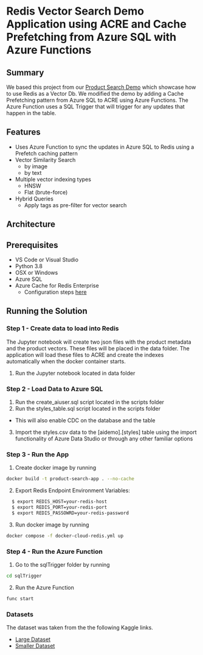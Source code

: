 # Redis Vector Search Demo Application using ACRE and Cache Prefetching from Azure SQL with Azure Functions

## Summary

We based this project from our [Product Search Demo](<https://github.com/redis-developer/redis-product-search>) which showcase how to use Redis as a Vector Db. We modified the demo by adding a Cache Prefetching pattern from Azure SQL to ACRE using Azure Functions. The Azure Function uses a SQL Trigger that will trigger for any updates that happen in the table.

## Features

- Uses Azure Function to sync the updates in Azure SQL to Redis using a Prefetch caching pattern
- Vector Similarity Search
  - by image
  - by text
- Multiple vector indexing types
  - HNSW
  - Flat (brute-force)
- Hybrid Queries
  - Apply tags as pre-filter for vector search

## Architecture


## Prerequisites

- VS Code or Visual Studio
- Python 3.8
- OSX or Windows
- Azure SQL
- Azure Cache for Redis Enterprise
  - Configuration steps [here](https://learn.microsoft.com/en-us/azure/azure-cache-for-redis/quickstart-create-redis-enterprise)

## Running the Solution

### Step 1 - Create data to load into Redis

The Jupyter notebook will create two json files with the product metadata and the product vectors. These files will be placed in the data folder. The application will load these files to ACRE and create the indexes automatically when the docker container starts.

1. Run the Jupyter notebook located in data folder

### Step 2 - Load Data to Azure SQL

1. Run the create_aiuser.sql script located in the scripts folder
2. Run the styles_table.sql script located in the scripts folder

- This will also enable CDC on the database and the table

3. Import the styles.csv data to the [aidemo].[styles] table using the import functionality of Azure Data Studio or through any other familiar options

### Step 3 - Run the App

1. Create docker image by running

```sh
docker build -t product-search-app . --no-cache
```

2. Export Redis Endpoint Environment Variables:

```sh
  $ export REDIS_HOST=your-redis-host
  $ export REDIS_PORT=your-redis-port
  $ export REDIS_PASSOWRD=your-redis-password
```

3. Run docker image by running

```sh
docker compose -f docker-cloud-redis.yml up
```


### Step 4 - Run the Azure Function

1. Go to the sqlTrigger folder by running

```sh
cd sqlTrigger
```

2. Run the Azure Function

```sh
func start
```

### Datasets

The dataset was taken from the the following Kaggle links.

- [Large Dataset](https://www.kaggle.com/datasets/paramaggarwal/fashion-product-images-dataset)
- [Smaller Dataset](https://www.kaggle.com/datasets/paramaggarwal/fashion-product-images-small)